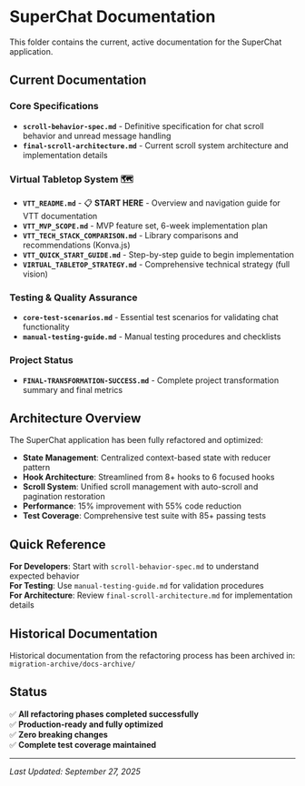# SuperChat Documentation

This folder contains the current, active documentation for the SuperChat application.

## Current Documentation

### Core Specifications
- **`scroll-behavior-spec.md`** - Definitive specification for chat scroll behavior and unread message handling
- **`final-scroll-architecture.md`** - Current scroll system architecture and implementation details

### Virtual Tabletop System 🗺️
- **`VTT_README.md`** - 📋 **START HERE** - Overview and navigation guide for VTT documentation
- **`VTT_MVP_SCOPE.md`** - MVP feature set, 6-week implementation plan
- **`VTT_TECH_STACK_COMPARISON.md`** - Library comparisons and recommendations (Konva.js)
- **`VTT_QUICK_START_GUIDE.md`** - Step-by-step guide to begin implementation
- **`VIRTUAL_TABLETOP_STRATEGY.md`** - Comprehensive technical strategy (full vision)

### Testing & Quality Assurance  
- **`core-test-scenarios.md`** - Essential test scenarios for validating chat functionality
- **`manual-testing-guide.md`** - Manual testing procedures and checklists

### Project Status
- **`FINAL-TRANSFORMATION-SUCCESS.md`** - Complete project transformation summary and final metrics

## Architecture Overview

The SuperChat application has been fully refactored and optimized:

- **State Management**: Centralized context-based state with reducer pattern
- **Hook Architecture**: Streamlined from 8+ hooks to 6 focused hooks
- **Scroll System**: Unified scroll management with auto-scroll and pagination restoration
- **Performance**: 15% improvement with 55% code reduction
- **Test Coverage**: Comprehensive test suite with 85+ passing tests

## Quick Reference

**For Developers**: Start with `scroll-behavior-spec.md` to understand expected behavior  
**For Testing**: Use `manual-testing-guide.md` for validation procedures  
**For Architecture**: Review `final-scroll-architecture.md` for implementation details

## Historical Documentation

Historical documentation from the refactoring process has been archived in:
`migration-archive/docs-archive/`

## Status

✅ **All refactoring phases completed successfully**  
✅ **Production-ready and fully optimized**  
✅ **Zero breaking changes**  
✅ **Complete test coverage maintained**

---

*Last Updated: September 27, 2025*